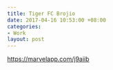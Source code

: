 ```yaml
---
title: Tiger FC Brojio
date: 2017-04-16 10:53:00 +08:00
categories:
- Work
layout: post
---
```


https://marvelapp.com/j9aiib